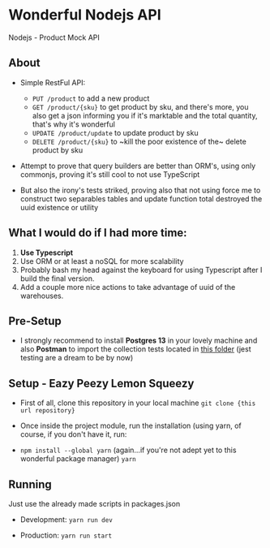 # Wonderful Nodejs API
Nodejs - Product Mock API

## About
- Simple RestFul API: 
  - ``` PUT /product ``` to add a new product
  - ``` GET /product/{sku} ``` to get product by sku, and there's more, you also get a json informing you if it's marktable and the total quantity, 
  that's why it's wonderful
  - ``` UPDATE /product/update ``` to update product by sku
  - ``` DELETE /product/{sku} ``` to ~kill the poor existence of the~ delete product by sku
  
- Attempt to prove that query builders are better than ORM's, using only commonjs, proving it's still cool to not use TypeScript
- But also the irony's tests striked, proving also that not using force me to construct two separables tables and update function total destroyed 
the uuid existence or utility

## What I would do if I had more time:
1. **Use Typescript**
1. Use ORM or at least a noSQL for more scalability
1. Probably bash my head against the keyboard for using Typescript after I build the final version.
1. Add a couple more nice actions to take advantage of uuid of the warehouses.

## Pre-Setup
- I strongly recommend to install **Postgres 13** in your lovely machine and also **Postman** to import the collection 
tests located in [this folder](https://github.com/vitorqueijo/test-nodejs/tree/master/__postman_doc__) (jest testing are a dream to be by now)

## Setup - Eazy Peezy Lemon Squeezy

- First of all, clone this repository in your local machine ``` git clone {this url repository} ```

- Once inside the project module, run the installation (using yarn, of course, if you don't have it, run: 
- ```npm install --global yarn``` (again...if you're not adept yet to this wonderful package manager)
``` yarn ```

## Running
Just use the already made scripts in packages.json

- Development: ``` yarn run dev ```

- Production: ``` yarn run start ```
